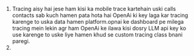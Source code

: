 1. Tracing aisy hai jese ham kisi ka mobile trace kartehain uski calls contacts sab kuch hamen pata hota hai
   OpenAi ki key laga kar tracing karenge to uska data hamen platform.opnai ke dashboard pe milega tracing mein
   lekin agr ham OpenAi ke ilawa kisi dosry LLM api key ko use karenge to uske liye hamen khud se custom tracing class bnani paregi.
2.    